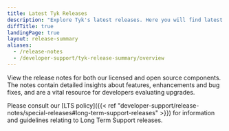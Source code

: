 ```yaml
---
title: Latest Tyk Releases
description: "Explore Tyk's latest releases. Here you will find latest releases and access to docker images and release notes for all our platforms."
diffTitle: true
landingPage: true
layout: release-summary
aliases:
  - /release-notes
  - /developer-support/tyk-release-summary/overview
---
```


View the release notes for both our licensed and open source components. The notes contain detailed insights about features, enhancements and bug fixes, and are a vital resource for developers evaluating upgrades.

Please consult our [LTS policy]({{< ref "developer-support/release-notes/special-releases#long-term-support-releases" >}}) for information and guidelines relating to Long Term Support releases.
